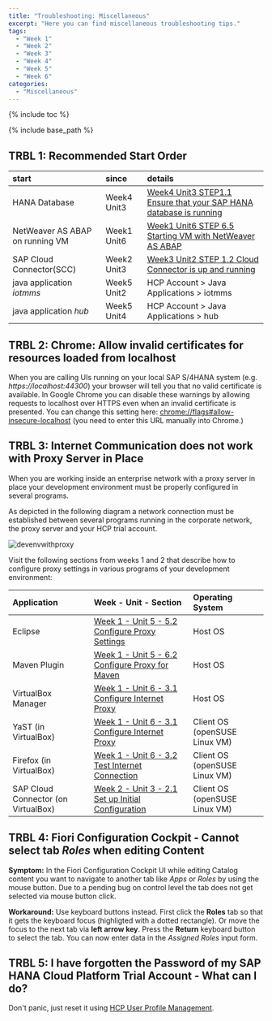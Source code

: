 ```yaml
---
title: "Troubleshooting: Miscellaneous"
excerpt: "Here you can find miscellaneous troubleshooting tips."
tags:
  - "Week 1"
  - "Week 2"
  - "Week 3"
  - "Week 4"
  - "Week 5"
  - "Week 6"
categories:
  - "Miscellaneous"
---
```


<a name="top"/>

{% include toc %}

{% include base_path %}

## TRBL 1: Recommended Start Order

| start                           | since       | details                                                                                                                                                  |
| :------------------------------ | :---------- | :------------------------------------------------------------------------------------------------------------------------------------------------------- |
| HANA Database                   | Week4 Unit3 | [Week4 Unit3 STEP1.1 Ensure that your SAP HANA database is running]({{base_path}}/week-4/unit-3/#step-11-ensure-that-your-sap-hana-database-is-running) |
| NetWeaver AS ABAP on running VM | Week1 Unit6 | [Week1 Unit6 STEP 6.5 Starting VM with NetWeaver AS ABAP]({{base_path}}/week-1/unit-6/#starting-vm-with-netweaver-as-abap)                              |
| SAP Cloud Connector(SCC)        | Week2 Unit3 | [Week3 Unit2 STEP 1.2 Cloud Connector is up and running]({{base_path}}/week-3/unit-2/#cloud-connector-is-up-and-running)                                |
| java application _iotmms_       | Week5 Unit2 | HCP Account > Java Applications > iotmms                                                                                                                 |
| java application _hub_          | Week5 Unit4 | HCP Account > Java Applications > hub                                                                                                                    |

## TRBL 2: Chrome: Allow invalid certificates for resources loaded from localhost

When you are calling UIs running on your local SAP S/4HANA system (e.g. _https://localhost:44300_) your browser will tell you that no valid certificate is available. In Google Chrome you can disable these warnings by allowing requests to localhost over HTTPS even when an invalid certificate is presented. You can change this setting here: [chrome://flags#allow-insecure-localhost](chrome://flags#allow-insecure-localhost) (you need to enter this URL manually into Chrome.)

## TRBL 3: Internet Communication does not work with Proxy Server in Place

When you are working inside an enterprise network with a proxy server in place your development environment must be properly configured in several programs.

As depicted in the following diagram a network connection must be established between several programs running in the corporate network, the proxy server and your HCP trial account.

![devenvwithproxy]({{base_path}}/troubleshooting/images/trbl-misc/pic01-trbl-network-proxies.png)

Visit the following sections from weeks 1 and 2 that describe how to configure proxy settings in various programs of your development environment:

| Application                         | Week - Unit - Section                                                                                               | Operating System              |
| :---------------------------------- | :------------------------------------------------------------------------------------------------------------------ | :---------------------------- |
| Eclipse                             | [Week 1 - Unit 5 - 5.2 Configure Proxy Settings]({{base_path}}/week-1/unit-5/#configure-proxy-settings)         | Host OS                       |
| Maven Plugin                        | [Week 1 - Unit 5 - 6.2 Configure Proxy for Maven]({{base_path}}/week-1/unit-5/#configure-proxy-for-maven)       | Host OS                       |
| VirtualBox Manager                  | [Week 1 - Unit 6 - 3.1 Configure Internet Proxy]({{base_path}}/week-1/unit-6/#configure-internet-proxy)         | Host OS                       |
| YaST (in VirtualBox)                | [Week 1 - Unit 6 - 3.1 Configure Internet Proxy]({{base_path}}/week-1/unit-6/#configure-internet-proxy)         | Client OS (openSUSE Linux VM) |
| Firefox (in VirtualBox)             | [Week 1 - Unit 6 - 3.2 Test Internet Connection]({{base_path}}/week-1/unit-6/#test-internet-connection)         | Client OS (openSUSE Linux VM) |
| SAP Cloud Connector (on VirtualBox) | [Week 2 - Unit 3 - 2.1 Set up Initial Configuration]({{base_path}}/week-2/unit-3/#set-up-initial-configuration) | Client OS (openSUSE Linux VM) |

## TRBL 4: Fiori Configuration Cockpit - Cannot select tab _Roles_ when editing Content

**Symptom:** In the Fiori Configuration Cockpit UI while editing Catalog content you want to navigate to another tab like _Apps_ or _Roles_ by using the mouse button. Due to a pending bug on control level the tab does not get selected via mouse button click.

**Workaround:** Use keyboard buttons instead. First click the **Roles** tab so that it gets the keyboard focus (highligted with a dotted rectangle). Or move the focus to the next tab via **left arrow key**. Press the **Return** keyboard button to select the tab. You can now enter data in the _Assigned Roles_ input form.

## TRBL 5: I have forgotten the Password of my SAP HANA Cloud Platform Trial Account - What can I do?

Don't panic, just reset it using [HCP User Profile Management](https://accounts.sap.com/ui/protected/profilemanagement).

<img src="{{base_path}}/troubleshooting/images/trbl-hcp/pic01--forgotpassword.png" alt="" with="640px" />
